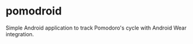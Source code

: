 pomodroid
=========

Simple Android application to track Pomodoro's cycle with Android Wear integration.
